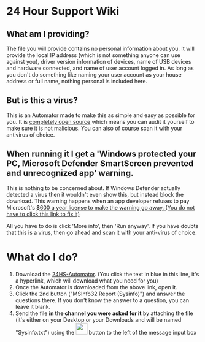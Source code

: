 # 24 Hour Support Wiki


## What am I providing?

The file you will provide contains no personal information about you. It will provide the local IP address (which is not something anyone can use against you), driver version information of devices, name of USB devices and hardware connected, and name of user account logged in. As long as you don't do something like naming your user account as your house address or full name, nothing personal is included here.

## But is this a virus?

This is an Automator made to make this as simple and easy as possible for you. It is [completely open source](https://github.com/24HourSupport/Automator) which means you can audit it yourself to make sure it is not malicious. You can also of course scan it with your antivirus of choice.

## When running it I get a 'Windows protected your PC, Microsoft Defender SmartScreen prevented and unrecognized app' warning.

This is nothing to be concerned about. If Windows Defender actually detected a virus then it wouldn't even show this, but instead block the download. This warning happens when an app developer refuses to pay Microsoft's [$600 a year license to make the warning go away. (You do not have to click this link to fix it)](https://docs.microsoft.com/en-us/windows-hardware/drivers/dashboard/get-a-code-signing-certificate)

All you have to do is click 'More info', then 'Run anyway'. If you have doubts that this is a virus, then go ahead and scan it with your anti-virus of choice.


# What do I do?

1. Download the [24HS-Automator](https://github.com/24HourSupport/Automator/releases/latest/download/24HS-Automator.exe). (You click the text in blue in this line, it's a hyperlink, which will download what you need for you)
2. Once the Automator is downloaded from the above link, open it. 
3. Click the 2nd button ("MSInfo32 Report (Sysinfo)") and answer the questions there. If you don't know the answer to a question, you can leave it blank.
4. Send the file **in the channel you were asked for it** by attaching the file (it's either on your Desktop or your Downloads and will be named "Sysinfo.txt") using the <img src="https://user-images.githubusercontent.com/44484725/138221745-992ccdde-957a-4de6-acbb-61c324b89583.png" height=30px /> button to the left of the message input box

